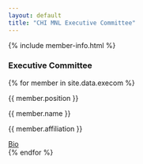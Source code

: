 ```yaml
---
layout: default
title: "CHI MNL Executive Committee"
---
```

{% include member-info.html %}

<h3 class = "font-weight-bold text-center mt-5">Executive Committee</h3>

<section class = "container mt-5">
    <div class = "d-flex flex-wrap justify-content-center">
    <!-- {% assign members = site.data.execom.committee %} -->
        {% for member in site.data.execom %}
        <div class = "user shadow bg-white rounded m-3 text-center">
            <p class = "position mb-2 m-0 text-center text-uppercase text-dark">{{ member.position }}</p>
            <div class="user-img bg-secondary mx-auto" style="background: url( {{ member.image }} ); background-position: center; background-size: cover;"></div>
            <a class = "more-name"><p class = "text-center mt-2 m-0 member-name text">{{ member.name }}</p></a>
            <p class ="m-0 text-center">{{ member.affiliation }}</p>
            <p class ="user-bio mt-3 m-0 text-justify" hidden>{{ member.bio }}</p>
            <div class = "socials" hidden>
                {% for social in member.socials %}
                    {{ social }}
                {% endfor %}
            </div>
            <a href = "#" class ="btn btn-primary mt-3 more">Bio</a>
        </div>
        {% endfor %}
    </div>

<section>